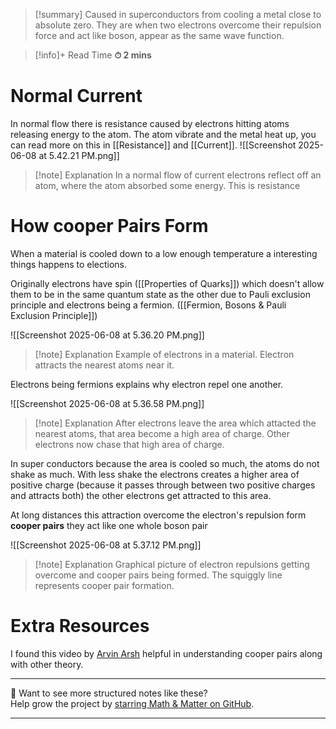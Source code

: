 
>[!summary]
Caused in superconductors from cooling a metal close to absolute zero. They are when two electrons overcome their repulsion force and act like boson, appear as the same wave function.

>[!info]+ Read Time
**⏱ 2 mins**
# Normal Current 
In normal flow there is resistance caused by electrons hitting atoms releasing energy to the atom. The atom vibrate and the metal heat up, you can read more on this in [[Resistance]] and [[Current]].
![[Screenshot 2025-06-08 at 5.42.21 PM.png]]
>[!note] Explanation
In a normal flow of current electrons reflect off an atom, where the atom absorbed some energy. This is resistance 


# How cooper Pairs Form
When a material is cooled down to a low enough temperature a interesting things happens to elections.

Originally electrons have spin  ([[Properties of Quarks]]) which doesn't allow them to be in the same quantum state as the other due to Pauli exclusion principle and electrons being a fermion. ([[Fermion, Bosons & Pauli Exclusion Principle]])

![[Screenshot 2025-06-08 at 5.36.20 PM.png]]
>[!note] Explanation
Example of electrons in a material. Electron attracts the nearest atoms near it.

Electrons being fermions explains why electron repel one another.

![[Screenshot 2025-06-08 at 5.36.58 PM.png]]
>[!note] Explanation
After electrons leave the area which attacted the nearest atoms, that area become a high area of charge. Other electrons now chase that high area of charge.

In super conductors because the area is cooled so much, the atoms do not shake as much. With less shake the electrons creates a higher area of positive charge (because it passes through between two positive charges and attracts both) the other electrons get attracted to this area.


At long distances this attraction overcome the electron's repulsion form **cooper pairs** they act like one whole boson pair

![[Screenshot 2025-06-08 at 5.37.12 PM.png]]
>[!note] Explanation
Graphical picture of electron repulsions getting overcome and cooper pairs being formed. The squiggly line represents cooper pair formation. 


# Extra Resources
I found this video by [Arvin Arsh](https://www.youtube.com/watch?v=vruYFOlM1-Q&ab_channel=ArvinAsh) helpful in understanding cooper pairs along with other theory. 

---

📂 Want to see more structured notes like these?  
Help grow the project by [starring Math & Matter on GitHub](https://github.com/rajeevphysics/Obsidan-MathMatter).

---
